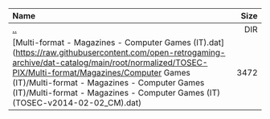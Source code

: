 |Name|Size|
|:---|---:|
|[..](../index.html)|DIR|
|[Multi-format - Magazines - Computer Games (IT).dat](https://raw.githubusercontent.com/open-retrogaming-archive/dat-catalog/main/root/normalized/TOSEC-PIX/Multi-format/Magazines/Computer Games (IT)/Multi-format - Magazines - Computer Games (IT)/Multi-format - Magazines - Computer Games (IT) (TOSEC-v2014-02-02_CM).dat)|3472|
